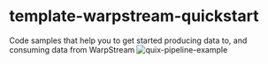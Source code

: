 # template-warpstream-quickstart
Code samples that help you to get started producing data to, and consuming data from WarpStream
![quix-pipeline-example](https://github.com/user-attachments/assets/9debdc7d-3701-4b73-b9c2-ff0a50480a81)
